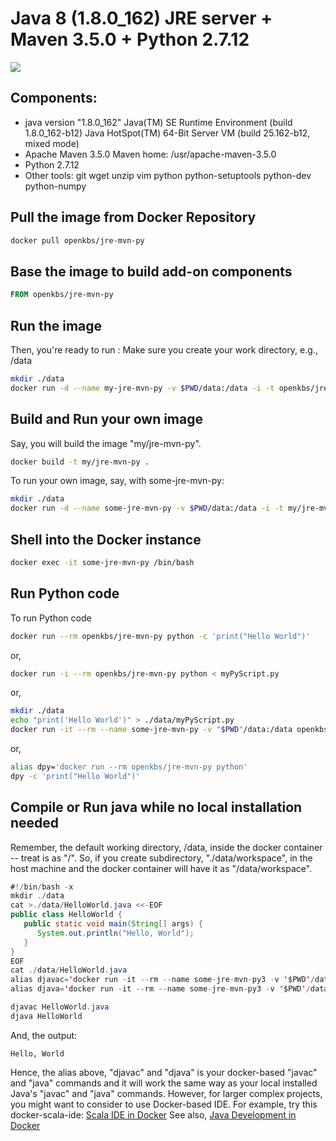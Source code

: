 # Java 8 (1.8.0_162) JRE server + Maven 3.5.0 + Python 2.7.12

[![](https://imagelayers.io/badge/openkbs/jre-mvn-py:1.0.0.svg)](https://imagelayers.io/?images=openkbs/jre-mvn-py:1.0.0 'Get your own badge on imagelayers.io')

## Components:
* java version "1.8.0_162"
  Java(TM) SE Runtime Environment (build 1.8.0_162-b12)
  Java HotSpot(TM) 64-Bit Server VM (build 25.162-b12, mixed mode)
* Apache Maven 3.5.0
Maven home: /usr/apache-maven-3.5.0
* Python 2.7.12
* Other tools: git wget unzip vim python python-setuptools python-dev python-numpy 

## Pull the image from Docker Repository

```bash
docker pull openkbs/jre-mvn-py
```

## Base the image to build add-on components

```Dockerfile
FROM openkbs/jre-mvn-py
```

## Run the image

Then, you're ready to run :
Make sure you create your work directory, e.g., /data

```bash
mkdir ./data
docker run -d --name my-jre-mvn-py -v $PWD/data:/data -i -t openkbs/jre-mvn-py
```

## Build and Run your own image

Say, you will build the image "my/jre-mvn-py".

```bash
docker build -t my/jre-mvn-py .
```

To run your own image, say, with some-jre-mvn-py:

```bash
mkdir ./data
docker run -d --name some-jre-mvn-py -v $PWD/data:/data -i -t my/jre-mvn-py
```

## Shell into the Docker instance
```bash
docker exec -it some-jre-mvn-py /bin/bash
```

## Run Python code
To run Python code 

```bash
docker run --rm openkbs/jre-mvn-py python -c 'print("Hello World")'
```
or,

```bash
docker run -i --rm openkbs/jre-mvn-py python < myPyScript.py 
```

or,

```bash
mkdir ./data
echo "print('Hello World')" > ./data/myPyScript.py
docker run -it --rm --name some-jre-mvn-py -v "$PWD"/data:/data openkbs/jre-mvn-py python myPyScript.py
```

or,

```bash
alias dpy='docker run --rm openkbs/jre-mvn-py python'
dpy -c 'print("Hello World")'
```

## Compile or Run java while no local installation needed
Remember, the default working directory, /data, inside the docker container -- treat is as "/".
So, if you create subdirectory, "./data/workspace", in the host machine and
the docker container will have it as "/data/workspace".

```java
#!/bin/bash -x
mkdir ./data
cat >./data/HelloWorld.java <<-EOF
public class HelloWorld {
   public static void main(String[] args) {
      System.out.println("Hello, World");
   }
}
EOF
cat ./data/HelloWorld.java
alias djavac='docker run -it --rm --name some-jre-mvn-py3 -v '$PWD'/data:/data openkbs/jre-mvn-py3 javac'
alias djava='docker run -it --rm --name some-jre-mvn-py3 -v '$PWD'/data:/data openkbs/jre-mvn-py3 java'

djavac HelloWorld.java
djava HelloWorld
```
And, the output:
```
Hello, World
```
Hence, the alias above, "djavac" and "djava" is your docker-based "javac" and "java" commands and
it will work the same way as your local installed Java's "javac" and "java" commands.
However, for larger complex projects, you might want to consider to use Docker-based IDE.
For example, try this docker-scala-ide:
[Scala IDE in Docker](https://github.com/stevenalexander/docker-scala-ide)
See also,
[Java Development in Docker](https://blog.giantswarm.io/getting-started-with-java-development-on-docker/)
